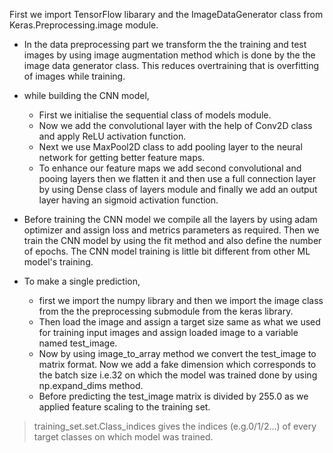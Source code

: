 First we import TensorFlow libarary and the ImageDataGenerator class from Keras.Preprocessing.image module.

* In the data preprocessing part we transform the the training and test images by using image augmentation method which is done by the the image data generator class.  This reduces overtraining that is overfitting of images while training.


* while building the CNN model, 

  * First we initialise the sequential class of models module.
  * Now we add the convolutional layer with the help of Conv2D class and apply ReLU activation function. 
  * Next we use MaxPool2D class to add pooling layer to the neural network for getting better feature maps. 
  * To enhance our feature maps we add second convolutional and pooing layers then we flatten it and then use a full connection layer by using Dense class of layers module and finally we add an output layer having an sigmoid activation function.


* Before training the CNN model we compile all the layers by using adam optimizer and assign loss and metrics parameters as required. Then we train the CNN model by using the fit method and also define the number of epochs. The CNN model training is little bit different from other ML model's training.


* To make a single prediction,

  * first we import the numpy library and then we import the image class from the the preprocessing submodule from the keras library. 
  * Then load the image and assign a target size same as what we used for training input images and assign loaded image to a variable named test_image.  
  * Now by using image_to_array method we convert the test_image to matrix format. Now we add a fake dimension which corresponds to the batch size i.e.32 on which the model was trained done by using np.expand_dims method.
  * Before predicting the test_image matrix is divided by 255.0 as we applied feature scaling to the training set.

> training_set.set.Class_indices gives the indices (e.g.0/1/2...) of every target classes on which model was trained.

